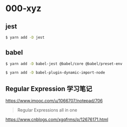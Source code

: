 # 000-xyz


## jest

```sh
$ yarn add -D jest


```

## babel

```sh
$ yarn add -D babel-jest @babel/core @babel/preset-env

$ yarn add -D babel-plugin-dynamic-import-node
```


## Regular Expression 学习笔记

https://www.imooc.com/u/1066707/notepad/706

> Regular Expressions all in one

https://www.cnblogs.com/xgqfrms/p/12676171.html
